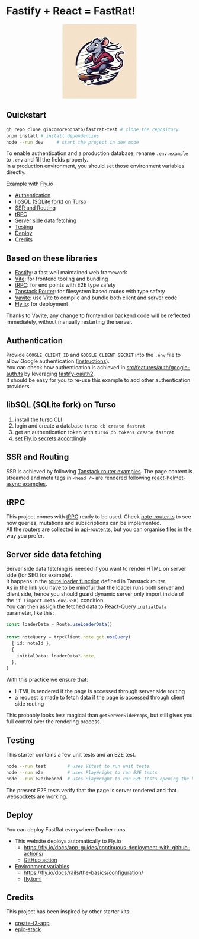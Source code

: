# Fastify + React = FastRat! <!-- omit from toc -->

<p align="center">
  <img 
    src="https://github.com/giacomorebonato/fastrat/blob/main/src/images/logo.jpg?raw=true" 
    alt="A rat on a skateboard"
    width='200'
    height='200'
  />
</p>

## Quickstart <!-- omit from toc -->

```bash
gh repo clone giacomorebonato/fastrat-test # clone the repository
pnpm install # install dependencies
node --run dev     # start the project in dev mode
```

To enable authentication and a production database, rename `.env.example` to `.env` and fill the fields properly.  
In a production environment, you should set those environment variables directly.

[Example with Fly.io](https://fly.io/docs/reference/secrets/)


- [Authentication](#authentication)
- [libSQL (SQLite fork) on Turso](#libsql-sqlite-fork-on-turso)
- [SSR and Routing](#ssr-and-routing)
- [tRPC](#trpc)
- [Server side data fetching](#server-side-data-fetching)
- [Testing](#testing)
- [Deploy](#deploy)
- [Credits](#credits)

## Based on these libraries <!-- omit from toc -->

* [Fastify](https://fastify.dev): a fast well maintained web framework
* [Vite](https://vitejs.dev): for frontend tooling and bundling
* [tRPC](https://trpc.io/docs/server/adapters/fastify): for end points with E2E type safety
* [Tanstack Router](https://tanstack.com/router/latest): for filesystem based routes with type safety
* [Vavite](https://github.com/cyco130/vavite): use Vite to compile and bundle both client and server code
* [Fly.io](https://fly.io): for deployment


Thanks to Vavite, any change to frontend or backend code will be reflected immediately, without manually restarting the server.

## Authentication

Provide `GOOGLE_CLIENT_ID` and `GOOGLE_CLIENT_SECRET` into the `.env` file to allow Google authentication ([instructions](https://www.balbooa.com/help/gridbox-documentation/integrations/other/google-client-id)).  
You can check how authentication is achieved in [src/features/auth/google-auth.ts](src/auth/google-auth.ts) by leveraging [fastify-oauth2](https://github.com/fastify/fastify-oauth2).  
It should be easy for you to re-use this example to add other authentication providers.

## libSQL (SQLite fork) on Turso

1. install the [turso CLI](https://docs.turso.tech/cli/installation)
2. login and create a database `turso db create fastrat`
3. get an authentication token with `turso db tokens create fastrat`
4. [set Fly.io secrets accordingly](https://fly.io/docs/flyctl/secrets-set/)

## SSR and Routing

SSR is achieved by following [Tanstack router examples](https://github.com/TanStack/router/tree/main/examples/react/basic-ssr-streaming-file-based).
The page content is streamed and meta tags in `<head />` are rendered following [react-helmet-async examples](https://github.com/staylor/react-helmet-async?tab=readme-ov-file#streams).


## tRPC

This project comes with [tRPC](https://trpc.io) ready to be used.
Check [note-router.ts](src/notes/note-api.ts) to see how queries, mutations and subscriptions can be implemented.  
All the routers are collected in [api-router.ts](src/server/api-router.ts), but you can organise files in the way you prefer.

## Server side data fetching

Server side data fetching is needed if you want to render HTML on server side (for SEO for example).  
It happens in the [route loader function](src/routes/notes/$noteId.tsx) defined in Tanstack router.  
As in the link you have to be mindful that the loader runs both server and client side, hence you should guard dynamic server only import inside of the `if (import.meta.env.SSR)` condition.  
You can then assign the fetched data to React-Query `initialData` parameter, like this:

```typescript
const loaderData = Route.useLoaderData()

const noteQuery = trpcClient.note.get.useQuery(
  { id: noteId },
  {
    initialData: loaderData?.note,
  },
)
```

With this practice we ensure that:

* HTML is rendered if the page is accessed through server side routing
* a request is made to fetch data if the page is accessed through client side routing

This probably looks less magical than `getServerSideProps`, but still gives you full control over the rendering process.

## Testing

This starter contains a few unit tests and an E2E test.

```bash
node --run test        # uses Vitest to run unit tests
node --run e2e         # uses PlayWright to run E2E tests
node --run e2e:headed  # uses PlayWright to run E2E tests opening the browser
```

The present E2E tests verify that the page is server rendered and that websockets are working.


## Deploy

You can deploy FastRat everywhere Docker runs.

* This website deploys automatically to Fly.io
  * https://fly.io/docs/app-guides/continuous-deployment-with-github-actions/
  * [GitHub action](.github/workflows/fly.yml)
* [Environment variables](src/features/server/env.ts)
  * https://fly.io/docs/rails/the-basics/configuration/
  * [fly.toml](fly.toml)

## Credits

This project has been inspired by other starter kits:

- [create-t3-app](https://github.com/t3-oss/create-t3-app)
- [epic-stack](https://github.com/epicweb-dev/epic-stack)
